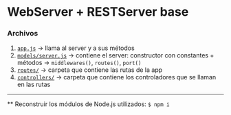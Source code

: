 # WebServer + RESTServer base

### Archivos

1. [```app.js```](app.js) → llama al server y a sus métodos
2. [```models/server.js```](models/server.js) → contiene el server: constructor con constantes + métodos → ```middlewares()```, ```routes()```, ```port()```
3. [```routes/```](routes/) → carpeta que contiene las rutas de la app
4. [```controllers/```](controllers/) → carpeta que contiene los controladores que se llaman en las rutas



---

**  Reconstruir los módulos de Node.js utilizados: ```$ npm i ```



